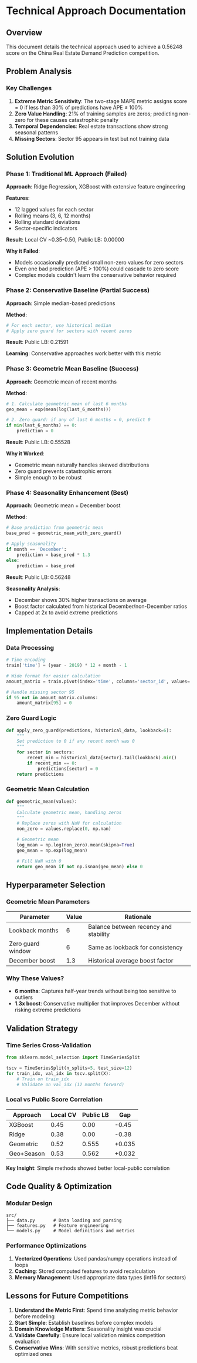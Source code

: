 # Technical Approach Documentation

## Overview

This document details the technical approach used to achieve a 0.56248 score on the China Real Estate Demand Prediction competition.

## Problem Analysis

### Key Challenges

1. **Extreme Metric Sensitivity**: The two-stage MAPE metric assigns score = 0 if less than 30% of predictions have APE ≤ 100%
2. **Zero Value Handling**: 21% of training samples are zeros; predicting non-zero for these causes catastrophic penalty
3. **Temporal Dependencies**: Real estate transactions show strong seasonal patterns
4. **Missing Sectors**: Sector 95 appears in test but not training data

## Solution Evolution

### Phase 1: Traditional ML Approach (Failed)

**Approach**: Ridge Regression, XGBoost with extensive feature engineering

**Features**:

- 12 lagged values for each sector
- Rolling means (3, 6, 12 months)
- Rolling standard deviations
- Sector-specific indicators

**Result**: Local CV ~0.35-0.50, Public LB: 0.00000

**Why it Failed**:

- Models occasionally predicted small non-zero values for zero sectors
- Even one bad prediction (APE > 100%) could cascade to zero score
- Complex models couldn't learn the conservative behavior required

### Phase 2: Conservative Baseline (Partial Success)

**Approach**: Simple median-based predictions

**Method**:

```python
# For each sector, use historical median
# Apply zero guard for sectors with recent zeros
```

**Result**: Public LB: 0.21591

**Learning**: Conservative approaches work better with this metric

### Phase 3: Geometric Mean Baseline (Success)

**Approach**: Geometric mean of recent months

**Method**:

```python
# 1. Calculate geometric mean of last 6 months
geo_mean = exp(mean(log(last_6_months)))

# 2. Zero guard: if any of last 6 months = 0, predict 0
if min(last_6_months) == 0:
    prediction = 0
```

**Result**: Public LB: 0.55528

**Why it Worked**:

- Geometric mean naturally handles skewed distributions
- Zero guard prevents catastrophic errors
- Simple enough to be robust

### Phase 4: Seasonality Enhancement (Best)

**Approach**: Geometric mean + December boost

**Method**:

```python
# Base prediction from geometric mean
base_pred = geometric_mean_with_zero_guard()

# Apply seasonality
if month == 'December':
    prediction = base_pred * 1.3
else:
    prediction = base_pred
```

**Result**: Public LB: 0.56248

**Seasonality Analysis**:

- December shows 30% higher transactions on average
- Boost factor calculated from historical December/non-December ratios
- Capped at 2x to avoid extreme predictions

## Implementation Details

### Data Processing

```python
# Time encoding
train['time'] = (year - 2019) * 12 + month - 1

# Wide format for easier calculation
amount_matrix = train.pivot(index='time', columns='sector_id', values='amount')

# Handle missing sector 95
if 95 not in amount_matrix.columns:
    amount_matrix[95] = 0
```

### Zero Guard Logic

```python
def apply_zero_guard(predictions, historical_data, lookback=6):
    """
    Set prediction to 0 if any recent month was 0
    """
    for sector in sectors:
        recent_min = historical_data[sector].tail(lookback).min()
        if recent_min == 0:
            predictions[sector] = 0
    return predictions
```

### Geometric Mean Calculation

```python
def geometric_mean(values):
    """
    Calculate geometric mean, handling zeros
    """
    # Replace zeros with NaN for calculation
    non_zero = values.replace(0, np.nan)

    # Geometric mean
    log_mean = np.log(non_zero).mean(skipna=True)
    geo_mean = np.exp(log_mean)

    # Fill NaN with 0
    return geo_mean if not np.isnan(geo_mean) else 0
```

## Hyperparameter Selection

### Geometric Mean Parameters

| Parameter         | Value | Rationale                             |
| ----------------- | ----- | ------------------------------------- |
| Lookback months   | 6     | Balance between recency and stability |
| Zero guard window | 6     | Same as lookback for consistency      |
| December boost    | 1.3   | Historical average boost factor       |

### Why These Values?

- **6 months**: Captures half-year trends without being too sensitive to outliers
- **1.3x boost**: Conservative multiplier that improves December without risking extreme predictions

## Validation Strategy

### Time Series Cross-Validation

```python
from sklearn.model_selection import TimeSeriesSplit

tscv = TimeSeriesSplit(n_splits=5, test_size=12)
for train_idx, val_idx in tscv.split(X):
    # Train on train_idx
    # Validate on val_idx (12 months forward)
```

### Local vs Public Score Correlation

| Approach   | Local CV | Public LB | Gap    |
| ---------- | -------- | --------- | ------ |
| XGBoost    | 0.45     | 0.00      | -0.45  |
| Ridge      | 0.38     | 0.00      | -0.38  |
| Geometric  | 0.52     | 0.555     | +0.035 |
| Geo+Season | 0.53     | 0.562     | +0.032 |

**Key Insight**: Simple methods showed better local-public correlation

## Code Quality & Optimization

### Modular Design

```
src/
├── data.py       # Data loading and parsing
├── features.py   # Feature engineering
└── models.py     # Model definitions and metrics
```

### Performance Optimizations

1. **Vectorized Operations**: Used pandas/numpy operations instead of loops
2. **Caching**: Stored computed features to avoid recalculation
3. **Memory Management**: Used appropriate data types (int16 for sectors)

## Lessons for Future Competitions

1. **Understand the Metric First**: Spend time analyzing metric behavior before modeling
2. **Start Simple**: Establish baselines before complex models
3. **Domain Knowledge Matters**: Seasonality insight was crucial
4. **Validate Carefully**: Ensure local validation mimics competition evaluation
5. **Conservative Wins**: With sensitive metrics, robust predictions beat optimized ones
